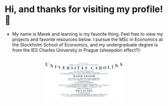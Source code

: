 # Hi, and thanks for visiting my profile! 👋
- My name is Marek and learning is my favorite thing. Feel free to view my projects and favorite resources below. I pursue the MSc in Economics at the Stockholm School of Economics, and my undergraduate degree is from the IES Charles University in Prague (sheepskin effect?):
<p align="center">
<img src="Bc.jpg" alt="Charles University" height="50%" width="50%">
</p>



 

 






